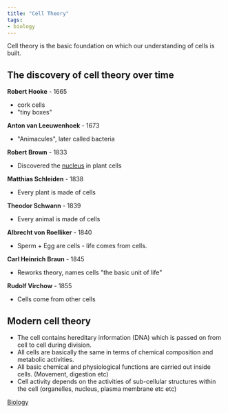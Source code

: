 ```yaml
---
title: "Cell Theory"
tags:
- biology
---
```


Cell theory is the basic foundation on which our understanding of cells is built.

## The discovery of cell theory over time

**Robert Hooke** - 1665

- cork cells
- "tiny boxes"

**Anton van Leeuwenhoek** - 1673

- "Animacules", later called bacteria

**Robert Brown** - 1833

- Discovered the [nucleus](sixth/Biology/Cells/Organelles#nucleus) in plant cells

**Matthias Schleiden** - 1838

- Every plant is made of cells

**Theodor Schwann** - 1839

- Every animal is made of cells

**Albrecht von Roelliker** - 1840

- Sperm + Egg are cells - life comes from cells.

**Carl Heinrich Braun** - 1845

- Reworks theory, names cells "the basic unit of life"

**Rudolf Virchow** - 1855

- Cells come from other cells


## Modern cell theory

- The cell contains hereditary information (DNA) which is passed on from cell to cell during division.
- All cells are basically the same in terms of chemical composition and metabolic activities.
- All basic chemical and physiological functions are carried out inside cells. (Movement, digestion etc)
- Cell activity depends on the activities of sub-cellular structures within the cell (organelles, nucleus, plasma membrane etc etc)




[Biology](/Biology)